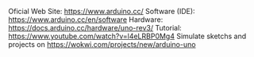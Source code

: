 Oficial Web Site: https://www.arduino.cc/
Software (IDE): https://www.arduino.cc/en/software
Hardware: https://docs.arduino.cc/hardware/uno-rev3/
Tutorial: https://www.youtube.com/watch?v=l4eLRBP0Mg4
Simulate sketchs and projects on https://wokwi.com/projects/new/arduino-uno

